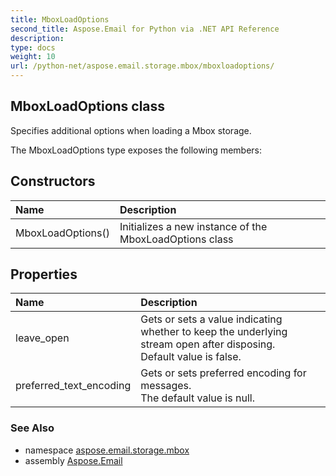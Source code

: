 ```yaml
---
title: MboxLoadOptions
second_title: Aspose.Email for Python via .NET API Reference
description: 
type: docs
weight: 10
url: /python-net/aspose.email.storage.mbox/mboxloadoptions/
---
```


## MboxLoadOptions class

Specifies additional options when loading a Mbox storage.

The MboxLoadOptions type exposes the following members:
## Constructors
| Name | Description |
| :- | :- |
|MboxLoadOptions()|Initializes a new instance of the MboxLoadOptions class|
## Properties
| Name | Description |
| :- | :- |
|leave_open|Gets or sets a value indicating whether to keep the underlying stream open after disposing.<br/>            Default value is false.|
|preferred_text_encoding|Gets or sets preferred encoding for messages.<br/>            The default value is null.|

### See Also

* namespace [aspose.email.storage.mbox](/email/python-net/aspose.email.storage.mbox/)
* assembly [Aspose.Email](/email/python-net/)


